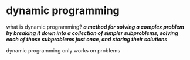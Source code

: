 # dynamic programming

what is dynamic programming?
_**a method for solving a complex problem by breaking it down into a collection of simpler subproblems, solving each of those subproblems just once, and storing their solutions**_

dynamic programming only works on problems